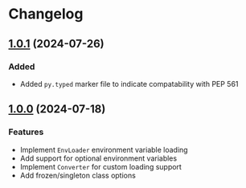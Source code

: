 # Changelog

## [1.0.1](https://github.com/ShajeshJ/typedenv.py/releases/tag/v1.0.1) (2024-07-26)

### Added
- Added `py.typed` marker file to indicate compatability with PEP 561

## [1.0.0](https://github.com/ShajeshJ/typedenv.py/releases/tag/v1.0.0) (2024-07-18)

### Features
- Implement `EnvLoader` environment variable loading
- Add support for optional environment variables
- Implement `Converter` for custom loading support
- Add frozen/singleton class options
